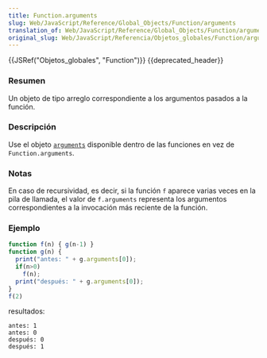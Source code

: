 ```yaml
---
title: Function.arguments
slug: Web/JavaScript/Reference/Global_Objects/Function/arguments
translation_of: Web/JavaScript/Reference/Global_Objects/Function/arguments
original_slug: Web/JavaScript/Referencia/Objetos_globales/Function/arguments
---
```

{{JSRef("Objetos_globales", "Function")}} {{deprecated_header}}

### Resumen

Un objeto de tipo arreglo correspondiente a los argumentos pasados a la función.

### Descripción

Use el objeto [`arguments`](/es/Referencia_de_JavaScript_1.5/Funciones/arguments) disponible dentro de las funciones en vez de `Function.arguments`.

### Notas

En caso de recursividad, es decir, si la función `f` aparece varias veces en la pila de llamada, el valor de `f.arguments` representa los argumentos correspondientes a la invocación más reciente de la función.

### Ejemplo

```js
function f(n) { g(n-1) }
function g(n) {
  print("antes: " + g.arguments[0]);
  if(n>0)
    f(n);
  print("después: " + g.arguments[0]);
}
f(2)
```

resultados:

```
antes: 1
antes: 0
después: 0
después: 1
```
